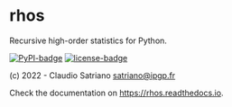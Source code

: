 # rhos

Recursive high-order statistics for Python.

[![PyPI-badge]][PyPI-link]
[![license-badge]][license-link]

(c) 2022 - Claudio Satriano <satriano@ipgp.fr>

Check the documentation on https://rhos.readthedocs.io.

[PyPI-badge]: http://img.shields.io/pypi/v/rhos.svg
[PyPI-link]: https://pypi.python.org/pypi/rhos
[license-badge]: https://img.shields.io/badge/license-LGPL_v3-green
[license-link]: https://www.gnu.org/copyleft/lesser.html
